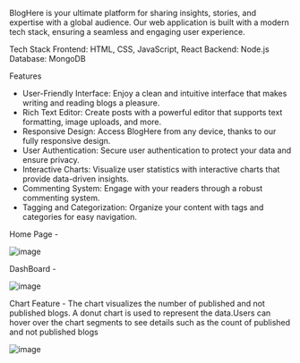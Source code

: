 
BlogHere is your ultimate platform for sharing insights, stories, and expertise with a global audience. Our web application is built with a modern tech stack, ensuring a seamless and engaging user experience.

Tech Stack
Frontend: HTML, CSS, JavaScript, React
Backend: Node.js
Database: MongoDB

Features

 - User-Friendly Interface: Enjoy a clean and intuitive interface that makes writing and reading blogs a pleasure.
 - Rich Text Editor: Create posts with a powerful editor that supports text formatting, image uploads, and more.
 - Responsive Design: Access BlogHere from any device, thanks to our fully responsive design.
 - User Authentication: Secure user authentication to protect your data and ensure privacy.
 - Interactive Charts: Visualize user statistics with interactive charts that provide data-driven insights.
 - Commenting System: Engage with your readers through a robust commenting system.
 - Tagging and Categorization: Organize your content with tags and categories for easy navigation.

Home Page - 

![image](https://github.com/user-attachments/assets/33e62890-60d2-49c5-b24e-50ca3651bf91)

DashBoard - 

![image](https://github.com/user-attachments/assets/d9ed39e7-fbe6-4d4b-9cbf-47313ef03a5c)



Chart Feature - The chart visualizes the number of published and not published blogs. A donut chart is used to represent the data.Users can hover over the chart segments to see details such as the count of published and not published blogs

![image](https://github.com/user-attachments/assets/93c5eee2-2870-4f30-8e70-10b9b7d55c98)










